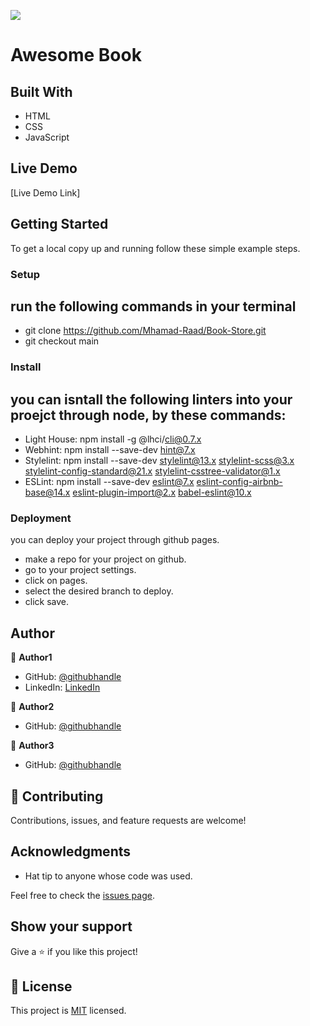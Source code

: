 ![](https://img.shields.io/badge/Microverse-blueviolet)

# Awesome Book

> 


## Built With

- HTML
- CSS
- JavaScript

## Live Demo
[Live Demo Link]


## Getting Started
To get a local copy up and running follow these simple example steps.

### Setup
  ## run the following commands in your terminal
  - git clone https://github.com/Mhamad-Raad/Book-Store.git
  - git checkout main
### Install
  ## you can isntall the following linters into your proejct through node, by these commands:
  - Light House: npm install -g @lhci/cli@0.7.x
  - Webhint: npm install --save-dev hint@7.x
  - Stylelint: npm install --save-dev stylelint@13.x stylelint-scss@3.x stylelint-config-standard@21.x    stylelint-csstree-validator@1.x
  - ESLint: npm install --save-dev eslint@7.x eslint-config-airbnb-base@14.x eslint-plugin-import@2.x babel-eslint@10.x
### Deployment
  you can deploy your project through github pages.
  - make a repo for your project on github.
  - go to your project settings.
  - click on pages.
  - select the desired branch to deploy.
  - click save.

## Author

👤 **Author1**

- GitHub: [@githubhandle](https://github.com/Mhamad-Raad/)
- LinkedIn: [LinkedIn](https://www.linkedin.com/in/mhamad-raad-446a75227/)

👤 **Author2**

- GitHub: [@githubhandle](https://github.com/JonahKayizzi)

👤 **Author3**

- GitHub: [@githubhandle](https://github.com/shakerAbuDrais)

## 🤝 Contributing

Contributions, issues, and feature requests are welcome!

## Acknowledgments

- Hat tip to anyone whose code was used.

Feel free to check the [issues page](../../issues/).

## Show your support

Give a ⭐️ if you like this project!

## 📝 License

This project is [MIT](./LICENSE) licensed.


